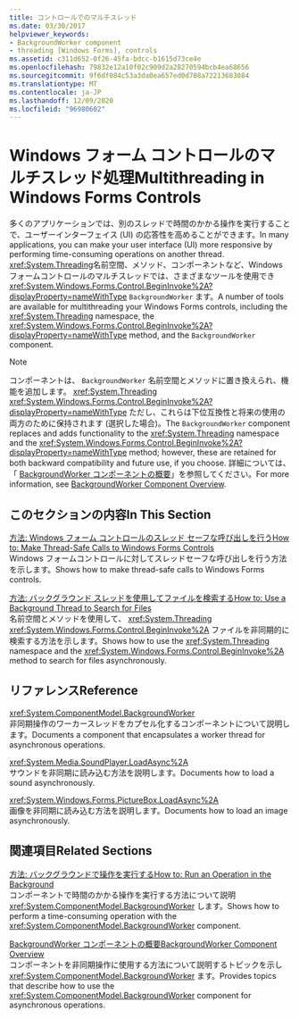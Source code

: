 ```yaml
---
title: コントロールでのマルチスレッド
ms.date: 03/30/2017
helpviewer_keywords:
- BackgroundWorker component
- threading [Windows Forms], controls
ms.assetid: c311d652-0f26-45fa-bdcc-b1615d73ce4e
ms.openlocfilehash: 79832e12a10f02c909d2a28270594bcb4ea68656
ms.sourcegitcommit: 9f6df084c53a3da0ea657ed0d708a72213683084
ms.translationtype: MT
ms.contentlocale: ja-JP
ms.lasthandoff: 12/09/2020
ms.locfileid: "96980602"
---
```

# <a name="multithreading-in-windows-forms-controls"></a><span data-ttu-id="f6866-102">Windows フォーム コントロールのマルチスレッド処理</span><span class="sxs-lookup"><span data-stu-id="f6866-102">Multithreading in Windows Forms Controls</span></span>
<span data-ttu-id="f6866-103">多くのアプリケーションでは、別のスレッドで時間のかかる操作を実行することで、ユーザーインターフェイス (UI) の応答性を高めることができます。</span><span class="sxs-lookup"><span data-stu-id="f6866-103">In many applications, you can make your user interface (UI) more responsive by performing time-consuming operations on another thread.</span></span> <span data-ttu-id="f6866-104"><xref:System.Threading>名前空間、メソッド、コンポーネントなど、Windows フォームコントロールのマルチスレッドでは、さまざまなツールを使用でき <xref:System.Windows.Forms.Control.BeginInvoke%2A?displayProperty=nameWithType> `BackgroundWorker` ます。</span><span class="sxs-lookup"><span data-stu-id="f6866-104">A number of tools are available for multithreading your Windows Forms controls, including the <xref:System.Threading> namespace, the <xref:System.Windows.Forms.Control.BeginInvoke%2A?displayProperty=nameWithType> method, and the `BackgroundWorker` component.</span></span>  
  
> [!NOTE]
> <span data-ttu-id="f6866-105">コンポーネントは、 `BackgroundWorker` 名前空間とメソッドに置き換えられ、機能を追加します。 <xref:System.Threading> <xref:System.Windows.Forms.Control.BeginInvoke%2A?displayProperty=nameWithType> ただし、これらは下位互換性と将来の使用の両方のために保持されます (選択した場合)。</span><span class="sxs-lookup"><span data-stu-id="f6866-105">The `BackgroundWorker` component replaces and adds functionality to the <xref:System.Threading> namespace and the <xref:System.Windows.Forms.Control.BeginInvoke%2A?displayProperty=nameWithType> method; however, these are retained for both backward compatibility and future use, if you choose.</span></span> <span data-ttu-id="f6866-106">詳細については、「 [BackgroundWorker コンポーネントの概要](backgroundworker-component-overview.md)」を参照してください。</span><span class="sxs-lookup"><span data-stu-id="f6866-106">For more information, see [BackgroundWorker Component Overview](backgroundworker-component-overview.md).</span></span>  
  
## <a name="in-this-section"></a><span data-ttu-id="f6866-107">このセクションの内容</span><span class="sxs-lookup"><span data-stu-id="f6866-107">In This Section</span></span>  
 [<span data-ttu-id="f6866-108">方法: Windows フォーム コントロールのスレッド セーフな呼び出しを行う</span><span class="sxs-lookup"><span data-stu-id="f6866-108">How to: Make Thread-Safe Calls to Windows Forms Controls</span></span>](how-to-make-thread-safe-calls-to-windows-forms-controls.md)  
 <span data-ttu-id="f6866-109">Windows フォームコントロールに対してスレッドセーフな呼び出しを行う方法を示します。</span><span class="sxs-lookup"><span data-stu-id="f6866-109">Shows how to make thread-safe calls to Windows Forms controls.</span></span>  
  
 [<span data-ttu-id="f6866-110">方法: バックグラウンド スレッドを使用してファイルを検索する</span><span class="sxs-lookup"><span data-stu-id="f6866-110">How to: Use a Background Thread to Search for Files</span></span>](how-to-use-a-background-thread-to-search-for-files.md)  
 <span data-ttu-id="f6866-111">名前空間とメソッドを使用して、 <xref:System.Threading> <xref:System.Windows.Forms.Control.BeginInvoke%2A> ファイルを非同期的に検索する方法を示します。</span><span class="sxs-lookup"><span data-stu-id="f6866-111">Shows how to use the <xref:System.Threading> namespace and the <xref:System.Windows.Forms.Control.BeginInvoke%2A> method to search for files asynchronously.</span></span>  
  
## <a name="reference"></a><span data-ttu-id="f6866-112">リファレンス</span><span class="sxs-lookup"><span data-stu-id="f6866-112">Reference</span></span>  
 <xref:System.ComponentModel.BackgroundWorker>  
 <span data-ttu-id="f6866-113">非同期操作のワーカースレッドをカプセル化するコンポーネントについて説明します。</span><span class="sxs-lookup"><span data-stu-id="f6866-113">Documents a component that encapsulates a worker thread for asynchronous operations.</span></span>  
  
 <xref:System.Media.SoundPlayer.LoadAsync%2A>  
 <span data-ttu-id="f6866-114">サウンドを非同期に読み込む方法を説明します。</span><span class="sxs-lookup"><span data-stu-id="f6866-114">Documents how to load a sound asynchronously.</span></span>  
  
 <xref:System.Windows.Forms.PictureBox.LoadAsync%2A>  
 <span data-ttu-id="f6866-115">画像を非同期に読み込む方法を説明します。</span><span class="sxs-lookup"><span data-stu-id="f6866-115">Documents how to load an image asynchronously.</span></span>  
  
## <a name="related-sections"></a><span data-ttu-id="f6866-116">関連項目</span><span class="sxs-lookup"><span data-stu-id="f6866-116">Related Sections</span></span>  
 [<span data-ttu-id="f6866-117">方法: バックグラウンドで操作を実行する</span><span class="sxs-lookup"><span data-stu-id="f6866-117">How to: Run an Operation in the Background</span></span>](how-to-run-an-operation-in-the-background.md)  
 <span data-ttu-id="f6866-118">コンポーネントで時間のかかる操作を実行する方法について説明 <xref:System.ComponentModel.BackgroundWorker> します。</span><span class="sxs-lookup"><span data-stu-id="f6866-118">Shows how to perform a time-consuming operation with the <xref:System.ComponentModel.BackgroundWorker> component.</span></span>  
  
 [<span data-ttu-id="f6866-119">BackgroundWorker コンポーネントの概要</span><span class="sxs-lookup"><span data-stu-id="f6866-119">BackgroundWorker Component Overview</span></span>](backgroundworker-component-overview.md)  
 <span data-ttu-id="f6866-120">コンポーネントを非同期操作に使用する方法について説明するトピックを示し <xref:System.ComponentModel.BackgroundWorker> ます。</span><span class="sxs-lookup"><span data-stu-id="f6866-120">Provides topics that describe how to use the <xref:System.ComponentModel.BackgroundWorker> component for asynchronous operations.</span></span>
